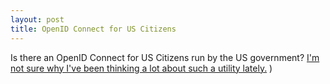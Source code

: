 ```yaml
---
layout: post
title: OpenID Connect for US Citizens
---
```


Is there an OpenID Connect for US Citizens run by the US government? [I'm not sure why I've been thinking a lot about
such a utility lately.](https://www.cnn.com/2019/05/23/tech/facebook-transparency-report/index.html) </sarcasm>)

